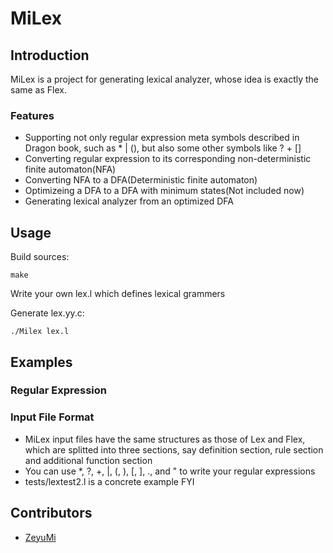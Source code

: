 # MiLex

## Introduction

MiLex is a project for generating lexical analyzer, whose idea is exactly the same as Flex. 

### Features

* Supporting not only regular expression meta symbols described in Dragon book, such as * | (), but also some other symbols like ? + []
* Converting regular expression to its corresponding non-deterministic finite automaton(NFA)
* Converting NFA to a DFA(Deterministic finite automaton)
* Optimizeing a DFA to a DFA with minimum states(Not included now)
* Generating lexical analyzer from an optimized DFA

## Usage
Build sources:

    make

Write your own lex.l which defines lexical grammers


Generate lex.yy.c:

	./Milex lex.l

## Examples

### Regular Expression



### Input File Format

* MiLex input files have the same structures as those of Lex and Flex, which are splitted into three sections, say definition section, rule section and additional function section
* You can use *, ?, +, |, (, ), [, ], ., and " to write your regular expressions
* tests/lextest2.l is a concrete example FYI

## Contributors

* [ZeyuMi](http://www.github.com/ZeyuMi)
